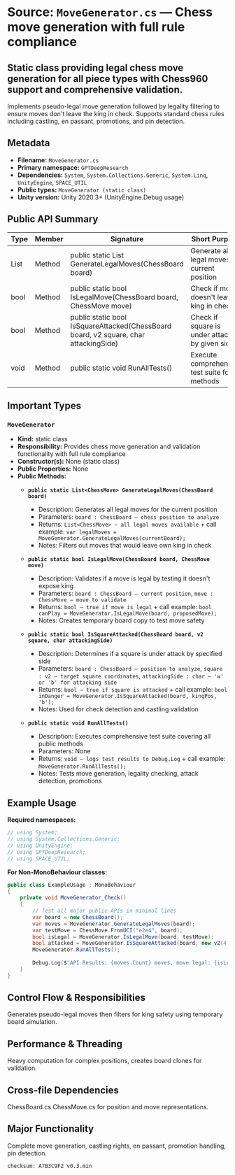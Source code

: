 # Source: `MoveGenerator.cs` — Chess move generation with full rule compliance

## Static class providing legal chess move generation for all piece types with Chess960 support and comprehensive validation.

Implements pseudo-legal move generation followed by legality filtering to ensure moves don't leave the king in check. Supports standard chess rules including castling, en passant, promotions, and pin detection.

## Metadata
* **Filename:** `MoveGenerator.cs`
* **Primary namespace:** `GPTDeepResearch`
* **Dependencies:** `System`, `System.Collections.Generic`, `System.Linq`, `UnityEngine`, `SPACE_UTIL`
* **Public types:** `MoveGenerator (static class)`
* **Unity version:** Unity 2020.3+ (UnityEngine.Debug usage)

## Public API Summary
| Type | Member | Signature | Short Purpose | OneLiner Call |
|------|---------|-----------|---------------|---------------|
| List<ChessMove> | Method | public static List<ChessMove> GenerateLegalMoves(ChessBoard board) | Generate all legal moves for current position | var moves = MoveGenerator.GenerateLegalMoves(board); |
| bool | Method | public static bool IsLegalMove(ChessBoard board, ChessMove move) | Check if move doesn't leave king in check | bool legal = MoveGenerator.IsLegalMove(board, move); |
| bool | Method | public static bool IsSquareAttacked(ChessBoard board, v2 square, char attackingSide) | Check if square is under attack by given side | bool attacked = MoveGenerator.IsSquareAttacked(board, pos, 'w'); |
| void | Method | public static void RunAllTests() | Execute comprehensive test suite for all methods | MoveGenerator.RunAllTests(); |

## Important Types

### `MoveGenerator`
* **Kind:** static class
* **Responsibility:** Provides chess move generation and validation functionality with full rule compliance
* **Constructor(s):** None (static class)
* **Public Properties:** None
* **Public Methods:**
  * **`public static List<ChessMove> GenerateLegalMoves(ChessBoard board)`**
    * Description: Generates all legal moves for the current position
    * Parameters: `board : ChessBoard — chess position to analyze`
    * Returns: `List<ChessMove> — all legal moves available` + call example: `var legalMoves = MoveGenerator.GenerateLegalMoves(currentBoard);`
    * Notes: Filters out moves that would leave own king in check

  * **`public static bool IsLegalMove(ChessBoard board, ChessMove move)`**
    * Description: Validates if a move is legal by testing it doesn't expose king
    * Parameters: `board : ChessBoard — current position`, `move : ChessMove — move to validate`
    * Returns: `bool — true if move is legal` + call example: `bool canPlay = MoveGenerator.IsLegalMove(board, proposedMove);`
    * Notes: Creates temporary board copy to test move safety

  * **`public static bool IsSquareAttacked(ChessBoard board, v2 square, char attackingSide)`**
    * Description: Determines if a square is under attack by specified side
    * Parameters: `board : ChessBoard — position to analyze`, `square : v2 — target square coordinates`, `attackingSide : char — 'w' or 'b' for attacking side`
    * Returns: `bool — true if square is attacked` + call example: `bool inDanger = MoveGenerator.IsSquareAttacked(board, kingPos, 'b');`
    * Notes: Used for check detection and castling validation

  * **`public static void RunAllTests()`**
    * Description: Executes comprehensive test suite covering all public methods
    * Parameters: None
    * Returns: `void — logs test results to Debug.Log` + call example: `MoveGenerator.RunAllTests();`
    * Notes: Tests move generation, legality checking, attack detection, promotions

## Example Usage
**Required namespaces:**
```csharp
// using System;
// using System.Collections.Generic;
// using UnityEngine;
// using GPTDeepResearch;
// using SPACE_UTIL;
```

**For Non-MonoBehaviour classes:**
```csharp
public class ExampleUsage : MonoBehaviour 
{
    private void MoveGenerator_Check()
    {
        // Test all major public APIs in minimal lines
        var board = new ChessBoard();
        var moves = MoveGenerator.GenerateLegalMoves(board);
        var testMove = ChessMove.FromUCI("e2e4", board);
        bool isLegal = MoveGenerator.IsLegalMove(board, testMove);
        bool attacked = MoveGenerator.IsSquareAttacked(board, new v2(4, 4), 'w');
        MoveGenerator.RunAllTests();
        
        Debug.Log($"API Results: {moves.Count} moves, move legal: {isLegal}, square attacked: {attacked}, tests completed");
    }
}
```

## Control Flow & Responsibilities
Generates pseudo-legal moves then filters for king safety using temporary board simulation.

## Performance & Threading
Heavy computation for complex positions, creates board clones for validation.

## Cross-file Dependencies
ChessBoard.cs ChessMove.cs for position and move representations.

## Major Functionality
Complete move generation, castling rights, en passant, promotion handling, pin detection.

`checksum: A7B3C9F2 v0.3.min`